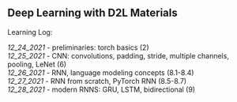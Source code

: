 ## Deep Learning with D2L Materials

Learning Log:

_12_24_2021_ - preliminaries: torch basics (2) <br/>
_12_25_2021_ - CNN: convolutions, padding, stride, multiple channels, pooling, LeNet (6) <br/>
_12_26_2021_ - RNN, language modeling concepts (8.1-8.4) <br/>
_12_27_2021_ - RNN from scratch, PyTorch RNN (8.5-8.7) <br/>
_12_28_2021_ - modern RNNS: GRU, LSTM, bidirectional (9) <br/>

